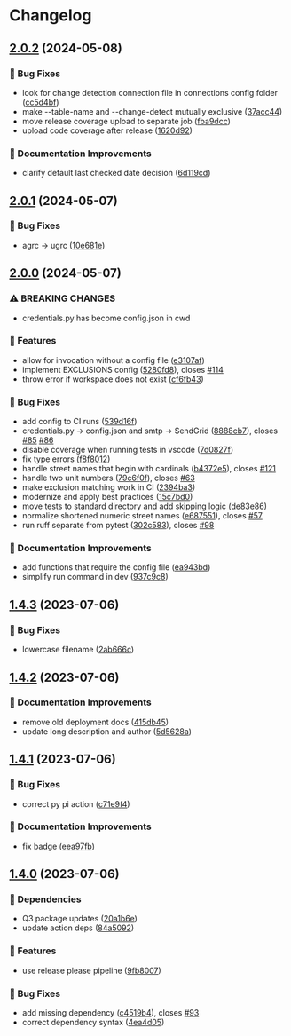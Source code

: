 # Changelog

## [2.0.2](https://github.com/agrc/sweeper/compare/v2.0.1...v2.0.2) (2024-05-08)


### 🐛 Bug Fixes

* look for change detection connection file in connections config folder ([cc5d4bf](https://github.com/agrc/sweeper/commit/cc5d4bf8f02e2233922aef48f0730292d140b2f2))
* make --table-name and --change-detect mutually exclusive ([37acc44](https://github.com/agrc/sweeper/commit/37acc44b2dd0bf80bca9dabcb0825bab7c30d92f))
* move release coverage upload to separate job ([fba9dcc](https://github.com/agrc/sweeper/commit/fba9dccb70ea478076a83939895319275c75a64a))
* upload code coverage after release ([1620d92](https://github.com/agrc/sweeper/commit/1620d92c8636c641c7793e41411ab19055413416))


### 📖 Documentation Improvements

* clarify default last checked date decision ([6d119cd](https://github.com/agrc/sweeper/commit/6d119cdef9d9c6223fdc687d2a68904fcb986510))

## [2.0.1](https://github.com/agrc/sweeper/compare/v2.0.0...v2.0.1) (2024-05-07)


### 🐛 Bug Fixes

* agrc -&gt; ugrc ([10e681e](https://github.com/agrc/sweeper/commit/10e681e1bc7f720e3ef7d3427529622b243251d5))

## [2.0.0](https://github.com/agrc/sweeper/compare/v1.4.3...v2.0.0) (2024-05-07)


### ⚠ BREAKING CHANGES

* credentials.py has become config.json in cwd

### 🚀 Features

* allow for invocation without a config file ([e3107af](https://github.com/agrc/sweeper/commit/e3107af8b76265c3bab2f0afedf9f2be8d17cc31))
* implement EXCLUSIONS config ([5280fd8](https://github.com/agrc/sweeper/commit/5280fd84ae670497d6f190ce5b7b094b0b6fba72)), closes [#114](https://github.com/agrc/sweeper/issues/114)
* throw error if workspace does not exist ([cf6fb43](https://github.com/agrc/sweeper/commit/cf6fb4376f1e291f9d069b84ee59835f9ba0f842))


### 🐛 Bug Fixes

* add config to CI runs ([539d16f](https://github.com/agrc/sweeper/commit/539d16ff66aac3ccc897a2e8d510b2b4a5c107f1))
* credentials.py -&gt; config.json and smtp -> SendGrid ([8888cb7](https://github.com/agrc/sweeper/commit/8888cb755a37d883680fd2d2054df5b2c7114f33)), closes [#85](https://github.com/agrc/sweeper/issues/85) [#86](https://github.com/agrc/sweeper/issues/86)
* disable coverage when running tests in vscode ([7d0827f](https://github.com/agrc/sweeper/commit/7d0827ff00d289573ee99e5bbe352ef034695104))
* fix type errors ([f8f8012](https://github.com/agrc/sweeper/commit/f8f80127ca72086d0b124128d1c6fb6e22aa6fd7))
* handle street names that begin with cardinals ([b4372e5](https://github.com/agrc/sweeper/commit/b4372e550c4b33ccc01067114583f5698b88138a)), closes [#121](https://github.com/agrc/sweeper/issues/121)
* handle two unit numbers ([79c6f0f](https://github.com/agrc/sweeper/commit/79c6f0fb542f25eb649b72d3221ec2035a248a6e)), closes [#63](https://github.com/agrc/sweeper/issues/63)
* make exclusion matching work in CI ([2394ba3](https://github.com/agrc/sweeper/commit/2394ba377af1bd0d34fae0dbc964708ac6896472))
* modernize and apply best practices ([15c7bd0](https://github.com/agrc/sweeper/commit/15c7bd024ee7bd5a0b9e9e269fd7d90a9c21dd7b))
* move tests to standard directory and add skipping logic ([de83e86](https://github.com/agrc/sweeper/commit/de83e86c6e0160e371e49cc7e888a09950da8fbc))
* normalize shortened numeric street names ([e687551](https://github.com/agrc/sweeper/commit/e6875517ad305275770ce2084c0e0eb87ad303a7)), closes [#57](https://github.com/agrc/sweeper/issues/57)
* run ruff separate from pytest ([302c583](https://github.com/agrc/sweeper/commit/302c5832cf21506e912f16a78d37067857d142b3)), closes [#98](https://github.com/agrc/sweeper/issues/98)


### 📖 Documentation Improvements

* add functions that require the config file ([ea943bd](https://github.com/agrc/sweeper/commit/ea943bd6ed40a41466a6bc2836b42a1d280a8839))
* simplify run command in dev ([937c9c8](https://github.com/agrc/sweeper/commit/937c9c8e38d6f3a80eb7a45620673e1166662c2d))

## [1.4.3](https://github.com/agrc/sweeper/compare/v1.4.2...v1.4.3) (2023-07-06)


### 🐛 Bug Fixes

* lowercase filename ([2ab666c](https://github.com/agrc/sweeper/commit/2ab666c03c72850dcea5ab1bc57e2a1287642dac))

## [1.4.2](https://github.com/agrc/sweeper/compare/v1.4.1...v1.4.2) (2023-07-06)


### 📖 Documentation Improvements

* remove old deployment docs ([415db45](https://github.com/agrc/sweeper/commit/415db457a5ab6bd19ff4b85cd4e61ed2a8f3dcdd))
* update long description and author ([5d5628a](https://github.com/agrc/sweeper/commit/5d5628a9fa1509477f43a56bcc6d03a30357c40a))

## [1.4.1](https://github.com/agrc/sweeper/compare/v1.4.0...v1.4.1) (2023-07-06)


### 🐛 Bug Fixes

* correct py pi action ([c71e9f4](https://github.com/agrc/sweeper/commit/c71e9f4f789b658d9d750cfcfc03d96a2dc20e36))


### 📖 Documentation Improvements

* fix badge ([eea97fb](https://github.com/agrc/sweeper/commit/eea97fb7de90c6040b33ec6b1dbee1b065e068ce))

## [1.4.0](https://github.com/agrc/sweeper/compare/v1.3.5...v1.4.0) (2023-07-06)


### 🌲 Dependencies

* Q3 package updates ([20a1b6e](https://github.com/agrc/sweeper/commit/20a1b6e84e0243c0003321de56dc1c928019c179))
* update action deps ([84a5092](https://github.com/agrc/sweeper/commit/84a509294c311109f07154fae9aa8c482ad9f11d))


### 🚀 Features

* use release please pipeline ([9fb8007](https://github.com/agrc/sweeper/commit/9fb8007fd275d8262849db6a4ad650ad20df7a09))


### 🐛 Bug Fixes

* add missing dependency ([c4519b4](https://github.com/agrc/sweeper/commit/c4519b49de94e6ffb5ffcc6ba5c9b7ed9b5cbbb8)), closes [#93](https://github.com/agrc/sweeper/issues/93)
* correct dependency syntax ([4ea4d05](https://github.com/agrc/sweeper/commit/4ea4d053423ced8e2a0d3bb72ea87d4df6e23ccd))

